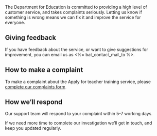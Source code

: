 The Department for Education is committed to providing a high level of customer service, and takes complaints seriously. Letting us know if something is wrong means we can fix it and improve the service for everyone.

## Giving feedback

If you have feedback about the service, or want to give suggestions for improvement, you can email us as <%= bat_contact_mail_to %>.

## How to make a complaint

To make a complaint about the Apply for teacher training service, please [complete our complaints form](https://docs.google.com/forms/d/e/1FAIpQLSdkaYmy03JP0s9gxfEOkBMvMwNuU7IYO_MLwFONg5GdVFBuFg/viewform).

## How we’ll respond

Our support team will respond to your complaint within 5-7 working days.

If we need more time to complete our investigation we’ll get in touch, and keep you updated regularly.
